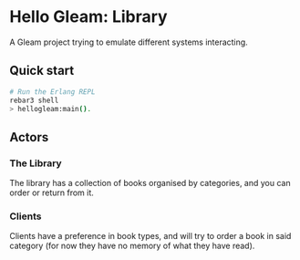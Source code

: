 # Hello Gleam: Library

A Gleam project trying to emulate different systems interacting.

## Quick start

```sh
# Run the Erlang REPL
rebar3 shell
> hellogleam:main().
```

## Actors

### The Library

The library has a collection of books organised by categories, and you can order or return from it.

### Clients

Clients have a preference in book types, and will try to order a book in said category (for now they have no memory of what they have read).
